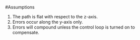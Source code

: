 #Assumptions

1. The path is flat with respect to the z-axis.
2. Errors occur along the y-axis only.
3. Errors will compound unless the control loop is turned on to compensate.